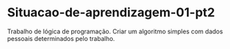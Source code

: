 # Situacao-de-aprendizagem-01-pt2
Trabalho de lógica de programação. Criar um algoritmo simples com dados pessoais determinados pelo trabalho.
